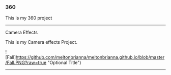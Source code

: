 ### 360

This is my 360 project 

<script src="//360.vizor.io/scripts/embed.js" data-vizorurl="https://360.vizor.io/embed/v/2jqb1" ></script> 

***
 
 Camera  Effects 
 
 This is my Camera effects Project.

![Fall]https://github.com/meltonbrianna/meltonbrianna.github.io/blob/master/Fall.PNG?raw=true "Optional Title")

*** 

